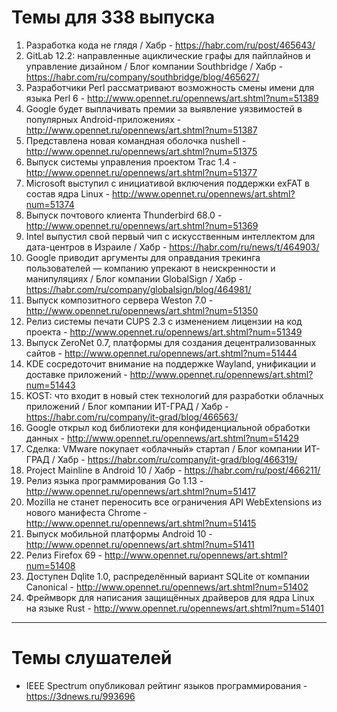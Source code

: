 # Темы для 338 выпуска
1. Разработка кода не глядя / Хабр - https://habr.com/ru/post/465643/
1. GitLab 12.2: направленные ациклические графы для пайплайнов и управление дизайном / Блог компании Southbridge / Хабр - https://habr.com/ru/company/southbridge/blog/465627/
1. Разработчики Perl рассматривают возможность смены имени для языка Perl 6 - http://www.opennet.ru/opennews/art.shtml?num=51389
1. Google будет выплачивать премии за выявление уязвимостей в популярных Android-приложениях - http://www.opennet.ru/opennews/art.shtml?num=51387
1. Представлена новая командная оболочка nushell - http://www.opennet.ru/opennews/art.shtml?num=51375
1. Выпуск системы управления проектом Trac 1.4 - http://www.opennet.ru/opennews/art.shtml?num=51377
1. Microsoft выступил с инициативой включения поддержки exFAT в состав ядра Linux - http://www.opennet.ru/opennews/art.shtml?num=51374
1. Выпуск почтового клиента Thunderbird 68.0 - http://www.opennet.ru/opennews/art.shtml?num=51369
1. Intel выпустил свой первый чип с искусственным интеллектом для дата-центров в Израиле / Хабр - https://habr.com/ru/news/t/464903/
1. Google приводит аргументы для оправдания трекинга пользователей — компанию упрекают в неискренности и манипуляциях / Блог компании GlobalSign / Хабр - https://habr.com/ru/company/globalsign/blog/464981/
1. Выпуск композитного сервера Weston 7.0 - http://www.opennet.ru/opennews/art.shtml?num=51350
1. Релиз системы печати CUPS 2.3 с изменением лицензии на код проекта - http://www.opennet.ru/opennews/art.shtml?num=51349
1. Выпуск ZeroNet 0.7, платформы для создания децентрализованных сайтов - http://www.opennet.ru/opennews/art.shtml?num=51444
1. KDE сосредоточит внимание на поддержке Wayland, унификации и доставке приложений - http://www.opennet.ru/opennews/art.shtml?num=51443
1. KOST: что входит в новый стек технологий для разработки облачных приложений / Блог компании ИТ-ГРАД / Хабр - https://habr.com/ru/company/it-grad/blog/466563/
1. Google открыл код библиотеки для конфиденциальной обработки данных - http://www.opennet.ru/opennews/art.shtml?num=51429
1. Сделка: VMware покупает «облачный» стартап / Блог компании ИТ-ГРАД / Хабр - https://habr.com/ru/company/it-grad/blog/466319/
1. Project Mainline в Android 10 / Хабр - https://habr.com/ru/post/466211/
1. Релиз языка программирования Go 1.13 - http://www.opennet.ru/opennews/art.shtml?num=51417
1. Mozilla не станет переносить все ограничения API WebExtensions из нового манифеста Chrome - http://www.opennet.ru/opennews/art.shtml?num=51415
1. Выпуск мобильной платформы Android 10 - http://www.opennet.ru/opennews/art.shtml?num=51411
1. Релиз Firefox 69 - http://www.opennet.ru/opennews/art.shtml?num=51408
1. Доступен Dqlite 1.0, распределённый вариант SQLite от компании Canonical - http://www.opennet.ru/opennews/art.shtml?num=51402
1. Фреймворк для написания защищённых драйверов для ядра Linux на языке Rust - http://www.opennet.ru/opennews/art.shtml?num=51401

---

# Темы слушателей

- IEEE Spectrum опубликовал рейтинг языков программирования - https://3dnews.ru/993696
